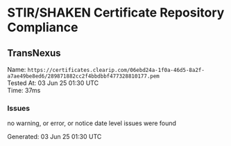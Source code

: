 # STIR/SHAKEN Certificate Repository Compliance

## TransNexus

Name: `https://certificates.clearip.com/06ebd24a-1f0a-46d5-8a2f-a7ae49be8ed6/289871882cc2f4bbdbbf477328810177.pem`\
Tested At: 03 Jun 25 01:30 UTC\
Time: 37ms

### Issues

no warning, or error, or notice date level issues were found

Generated: 03 Jun 25 01:30 UTC